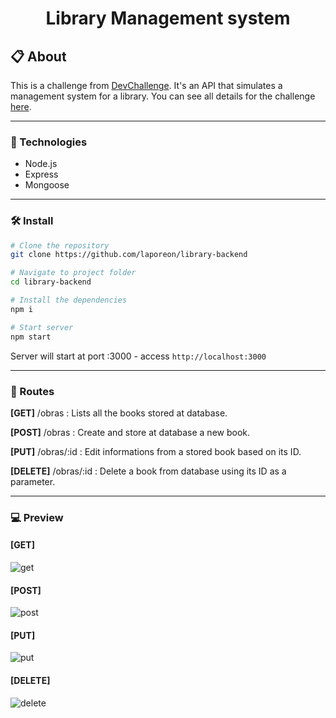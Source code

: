 <h1 align="center">Library Management system</h1>

## 📋 About

This is a challenge from <a href="https://www.devchallenge.com.br/">DevChallenge</a>. It's an API that simulates a management system for a library. You can see all details for the challenge <a href="https://www.devchallenge.com.br/challenges/5f0b43f5a5fec43156149043/details">here</a>.

--- 
### 🚀 Technologies
- Node.js
- Express
- Mongoose

--- 

### 🛠️ Install
```bash
# Clone the repository
git clone https://github.com/laporeon/library-backend

# Navigate to project folder
cd library-backend

# Install the dependencies
npm i

# Start server
npm start

```
Server will start at port :3000 - access `http://localhost:3000`

--- 

### 📌 Routes

**[GET]** /obras : Lists all the books stored at database.

**[POST]** /obras : Create and store at database a new book.

**[PUT]** /obras/:id : Edit informations from a stored book based on its ID.

**[DELETE]** /obras/:id : Delete a book from database using its ID as a parameter.

--- 

### 💻 Preview

<h4>[GET]</h6>

![get](https://user-images.githubusercontent.com/34722707/136246114-8c6c6ffc-150d-4c9c-8de1-7e83fee70d95.png)


<h4>[POST]</h6>

![post](https://user-images.githubusercontent.com/34722707/136246111-30877022-0fdd-4c1a-b17c-451867ca6ea7.png)

<h4>[PUT]</h6>

![put](https://user-images.githubusercontent.com/34722707/136246117-9a85ddaa-5e96-49ac-b0a2-6197d4b250c2.png)

<h4>[DELETE]</h6>

![delete](https://user-images.githubusercontent.com/34722707/136246109-ca79ab1a-fdd5-45cd-ad83-c2b2239d0f4d.png)


